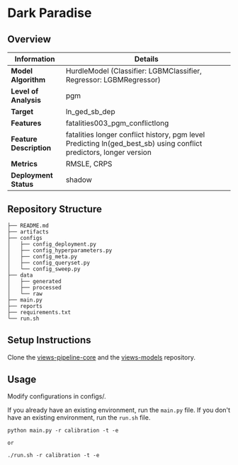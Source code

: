# Dark Paradise 
## Overview


| Information         | Details                        |
|---------------------|--------------------------------|
| **Model Algorithm** | HurdleModel (Classifier: LGBMClassifier, Regressor: LGBMRegressor)                  |
| **Level of Analysis** | pgm            |
| **Target**         | ln_ged_sb_dep |
| **Features**       |  fatalities003_pgm_conflictlong   |
| **Feature Description**       |  fatalities longer conflict history, pgm level Predicting ln(ged_best_sb) using conflict predictors, longer version    |
| **Metrics**       |  RMSLE, CRPS    |
| **Deployment Status**       |  shadow    |

## Repository Structure

```
├── README.md
├── artifacts
├── configs
│   ├── config_deployment.py
│   ├── config_hyperparameters.py
│   ├── config_meta.py
│   ├── config_queryset.py
│   └── config_sweep.py
├── data
│   ├── generated
│   ├── processed
│   └── raw
├── main.py
├── reports
├── requirements.txt
└── run.sh
```

## Setup Instructions

Clone the [views-pipeline-core](https://github.com/views-platform/views-pipeline-core) and the [views-models](https://github.com/views-platform/views-models) repository.


## Usage
Modify configurations in configs/.

If you already have an existing environment, run the `main.py` file. If you don't have an existing environment, run the `run.sh` file. 

```
python main.py -r calibration -t -e

or

./run.sh -r calibration -t -e
```


